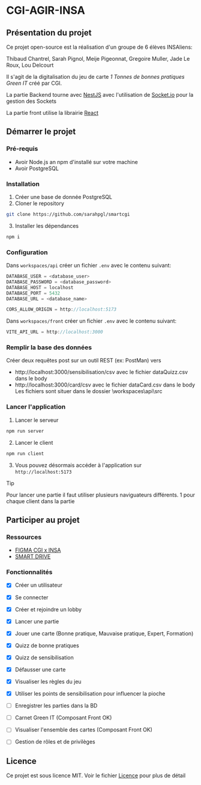 # CGI-AGIR-INSA

## Présentation du projet
Ce projet open-source est la réalisation d'un groupe de 6 élèves INSAliens:

Thibaud Chantrel, Sarah Pignol, Meije Pigeonnat, Gregoire Muller, Jade Le Roux, Lou Delcourt

Il s'agit de la digitalisation du jeu de carte *1 Tonnes de bonnes pratiques Green IT* créé par CGI.

La partie Backend tourne avec [NestJS](https://docs.nestjs.com/) avec l'utilisation de [Socket.io](https://socket.io/) pour la gestion des Sockets

La partie front utilise la librairie [React](https://fr.react.dev/) 

## Démarrer le projet
### Pré-requis
- Avoir Node.js an npm d'installé sur votre machine
- Avoir PostgreSQL

### Installation
1. Créer une base de donnée PostgreSQL
2. Cloner le repository
```bash
git clone https://github.com/sarahpgl/smartcgi
```
3. Installer les dépendances
```bash
npm i
```

### Configuration
Dans `workspaces/api` créer un fichier `.env` avec le contenu suivant:
```typescript
DATABASE_USER = <database_user>
DATABASE_PASSWORD = <database_password>
DATABASE_HOST = localhost
DATABASE_PORT = 5432
DATABASE_URL = <database_name>

CORS_ALLOW_ORIGIN = http://localhost:5173
```

Dans `workspaces/front` créer un fichier `.env` avec le contenu suivant:
```typescript
VITE_API_URL = http://localhost:3000
```
### Remplir la base des données
Créer deux requêtes post sur un outil REST (ex: PostMan) vers
- http://localhost:3000/sensibilisation/csv avec le fichier dataQuizz.csv dans le body
- http://localhost:3000/card/csv avec le fichier dataCard.csv dans le body
Les fichiers sont situer dans le dossier \workspaces\api\src

### Lancer l'application
1. Lancer le serveur
```bash
npm run server
```
2. Lancer le client
```bash
npm run client
```
3. Vous pouvez désormais accéder à l'application sur `http://localhost:5173`
> [!TIP]
> Pour lancer une partie il faut utiliser plusieurs naviguateurs différents. 1 pour chaque client dans la partie

## Participer au projet

### Ressources
- [FIGMA CGI x INSA](https://www.figma.com/file/FbPY4oHhFLRzVgqEGvccqo/AGIR?type=design&mode=design)  
- [SMART DRIVE](https://drive.google.com/drive/folders/1OWyNMogHzwoZg-r0Hdf1AWiKTOXT7I-G?usp=drive_link) 

### Fonctionnalités
- [x] Créer un utilisateur
- [x] Se connecter
- [x] Créer et rejoindre un lobby
- [x] Lancer une partie
- [x] Jouer une carte (Bonne pratique, Mauvaise pratique, Expert, Formation)
- [x] Quizz de bonne pratiques
- [x] Quizz de sensibilisation
- [x] Défausser une carte
- [x] Visualiser les règles du jeu
- [x] Utiliser les points de sensibilisation pour influencer la pioche
- [ ] Enregistrer les parties dans la BD
- [ ] Carnet Green IT (Composant Front OK)
- [ ] Visualiser l'ensemble des cartes (Composant Front OK)
- [ ] Gestion de rôles et de privilèges



## Licence
Ce projet est sous licence MIT. Voir le fichier [Licence](LICENSE) pour plus de détail
